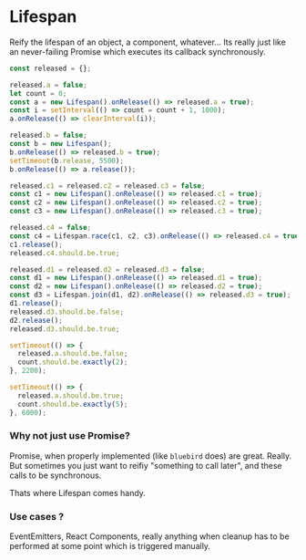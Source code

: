 Lifespan
========


Reify the lifespan of an object, a component, whatever... Its really just like an never-failing Promise which executes its callback synchronously.

```js
const released = {};

released.a = false;
let count = 0;
const a = new Lifespan().onRelease(() => released.a = true);
const i = setInterval(() => count = count + 1, 1000);
a.onRelease(() => clearInterval(i));

released.b = false;
const b = new Lifespan();
b.onRelease(() => released.b = true);
setTimeout(b.release, 5500);
b.onRelease(() => a.release());

released.c1 = released.c2 = released.c3 = false;
const c1 = new Lifespan().onRelease(() => released.c1 = true);
const c2 = new Lifespan().onRelease(() => released.c2 = true);
const c3 = new Lifespan().onRelease(() => released.c3 = true);

released.c4 = false;
const c4 = Lifespan.race(c1, c2, c3).onRelease(() => released.c4 = true);
c1.release();
released.c4.should.be.true;

released.d1 = released.d2 = released.d3 = false;
const d1 = new Lifespan().onRelease(() => released.d1 = true);
const d2 = new Lifespan().onRelease(() => released.d2 = true);
const d3 = Lifespan.join(d1, d2).onRelease(() => released.d3 = true);
d1.release();
released.d3.should.be.false;
d2.release();
released.d3.should.be.true;

setTimeout(() => {
  released.a.should.be.false;
  count.should.be.exactly(2);
}, 2200);

setTimeout(() => {
  released.a.should.be.true;
  count.should.be.exactly(5);
}, 6000);
```

### Why not just use Promise?

Promise, when properly implemented (like `bluebird` does) are great. Really. But sometimes you just want to reifiy "something to call later", and these calls to be synchronous.

Thats where Lifespan comes handy.


### Use cases ?

EventEmitters, React Components, really anything when cleanup has to be performed at some point which is triggered manually.
